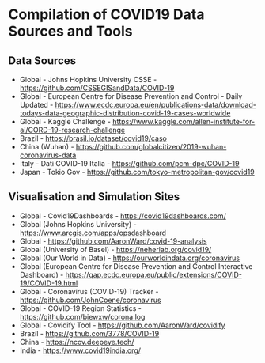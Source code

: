 # Compilation of COVID19 Data Sources and Tools


## Data Sources

- Global - Johns Hopkins University CSSE - https://github.com/CSSEGISandData/COVID-19
- Global - European Centre for Disease Prevention and Control  - Daily Updated - https://www.ecdc.europa.eu/en/publications-data/download-todays-data-geographic-distribution-covid-19-cases-worldwide
- Global - Kaggle Challenge - https://www.kaggle.com/allen-institute-for-ai/CORD-19-research-challenge
- Brazil - https://brasil.io/dataset/covid19/caso
- China (Wuhan) - https://github.com/globalcitizen/2019-wuhan-coronavirus-data
- Italy - Dati COVID-19 Italia - https://github.com/pcm-dpc/COVID-19
- Japan - Tokio Gov - https://github.com/tokyo-metropolitan-gov/covid19

## Visualisation and Simulation Sites

- Global - Covid19Dashboards - https://covid19dashboards.com/
- Global (Johns Hopkins University) - https://www.arcgis.com/apps/opsdashboard
- Global - https://github.com/AaronWard/covid-19-analysis
- Global (University of Basel) - https://neherlab.org/covid19/
- Global (Our World in Data) - https://ourworldindata.org/coronavirus
- Global (European Centre for Disease Prevention and Control Interactive Dashboard) - https://qap.ecdc.europa.eu/public/extensions/COVID-19/COVID-19.html
- Global - Coronavirus (COVID-19) Tracker - https://github.com/JohnCoene/coronavirus
- Global - COVID-19 Region Statistics - https://github.com/biewxw/corona.log
- Global - Covidify Tool - https://github.com/AaronWard/covidify
- Brazil - https://github.com/3778/COVID-19
- China - https://ncov.deepeye.tech/
- India - https://www.covid19india.org/
